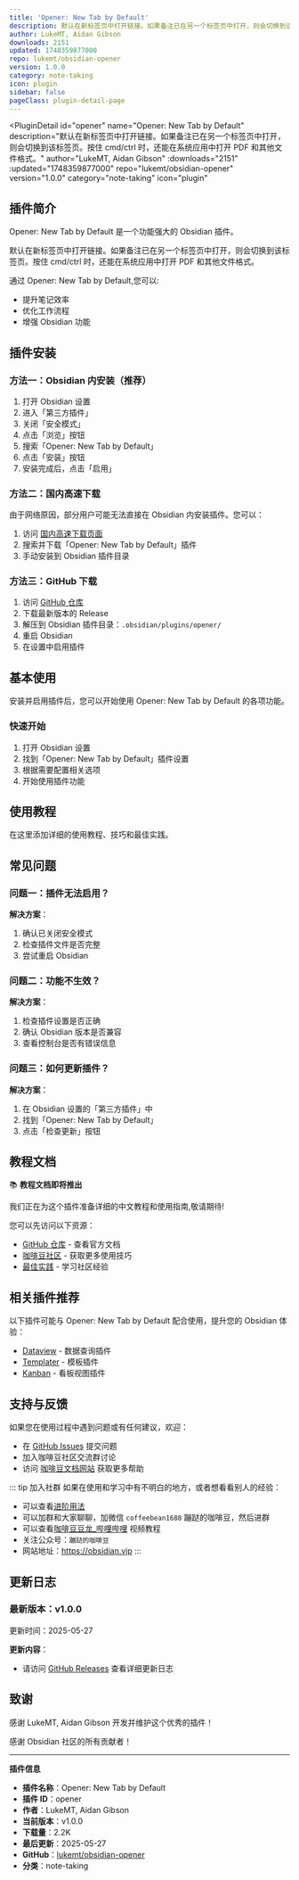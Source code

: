 ```yaml
---
title: 'Opener: New Tab by Default'
description: 默认在新标签页中打开链接。如果备注已在另一个标签页中打开，则会切换到该标签页。按住 cmd/ctrl 时，还能在系统应用中打开 PDF 和其他文件格式。
author: LukeMT, Aidan Gibson
downloads: 2151
updated: 1748359877000
repo: lukemt/obsidian-opener
version: 1.0.0
category: note-taking
icon: plugin
sidebar: false
pageClass: plugin-detail-page
---
```


<PluginDetail
  id="opener"
  name="Opener: New Tab by Default"
  description="默认在新标签页中打开链接。如果备注已在另一个标签页中打开，则会切换到该标签页。按住 cmd/ctrl 时，还能在系统应用中打开 PDF 和其他文件格式。"
  author="LukeMT, Aidan Gibson"
  :downloads="2151"
  :updated="1748359877000"
  repo="lukemt/obsidian-opener"
  version="1.0.0"
  category="note-taking"
  icon="plugin"
>

<!-- AUTO_GENERATED_START -->
## 插件简介

Opener: New Tab by Default 是一个功能强大的 Obsidian 插件。

默认在新标签页中打开链接。如果备注已在另一个标签页中打开，则会切换到该标签页。按住 cmd/ctrl 时，还能在系统应用中打开 PDF 和其他文件格式。

通过 Opener: New Tab by Default,您可以:

- 提升笔记效率
- 优化工作流程
- 增强 Obsidian 功能

<!-- AUTO_GENERATED_END -->

<!-- AUTO_GENERATED_START -->
## 插件安装

### 方法一：Obsidian 内安装（推荐）

1. 打开 Obsidian 设置
2. 进入「第三方插件」
3. 关闭「安全模式」
4. 点击「浏览」按钮
5. 搜索「Opener: New Tab by Default」
6. 点击「安装」按钮
7. 安装完成后，点击「启用」

### 方法二：国内高速下载

由于网络原因，部分用户可能无法直接在 Obsidian 内安装插件。您可以：

1. 访问 [国内高速下载页面](/zh/documentation/obsidian-plugins-download.html)
2. 搜索并下载「Opener: New Tab by Default」插件
3. 手动安装到 Obsidian 插件目录

### 方法三：GitHub 下载

1. 访问 [GitHub 仓库](https://github.com/lukemt/obsidian-opener)
2. 下载最新版本的 Release
3. 解压到 Obsidian 插件目录：`.obsidian/plugins/opener/`
4. 重启 Obsidian
5. 在设置中启用插件

## 基本使用

安装并启用插件后，您可以开始使用 Opener: New Tab by Default 的各项功能。

### 快速开始

1. 打开 Obsidian 设置
2. 找到「Opener: New Tab by Default」插件设置
3. 根据需要配置相关选项
4. 开始使用插件功能

<!-- AUTO_GENERATED_END -->

<!-- CUSTOM_CONTENT_START:tutorial -->
## 使用教程

在这里添加详细的使用教程、技巧和最佳实践。

<!-- CUSTOM_CONTENT_END:tutorial -->

<!-- SHARED_CONTENT_START -->
## 常见问题

### 问题一：插件无法启用？

**解决方案**：
1. 确认已关闭安全模式
2. 检查插件文件是否完整
3. 尝试重启 Obsidian

### 问题二：功能不生效？

**解决方案**：
1. 检查插件设置是否正确
2. 确认 Obsidian 版本是否兼容
3. 查看控制台是否有错误信息

### 问题三：如何更新插件？

**解决方案**：
1. 在 Obsidian 设置的「第三方插件」中
2. 找到「Opener: New Tab by Default」
3. 点击「检查更新」按钮

## 教程文档

📚 **教程文档即将推出**

我们正在为这个插件准备详细的中文教程和使用指南,敬请期待!

您可以先访问以下资源：
- [GitHub 仓库](https://github.com/lukemt/obsidian-opener) - 查看官方文档
- [咖啡豆社区](/zh/bases/) - 获取更多使用技巧
- [最佳实践](/zh/best-practices/) - 学习社区经验

## 相关插件推荐

以下插件可能与 Opener: New Tab by Default 配合使用，提升您的 Obsidian 体验：

- [Dataview](/zh/plugins/dataview.html) - 数据查询插件
- [Templater](/zh/plugins/templater-obsidian.html) - 模板插件
- [Kanban](/zh/plugins/obsidian-kanban.html) - 看板视图插件

## 支持与反馈

如果您在使用过程中遇到问题或有任何建议，欢迎：

- 在 [GitHub Issues](https://github.com/lukemt/obsidian-opener/issues) 提交问题
- 加入咖啡豆社区交流群讨论
- 访问 [咖啡豆文档网站](https://obsidian.vip) 获取更多帮助

::: tip 加入社群
如果在使用和学习中有不明白的地方，或者想看看别人的经验：
- 可以查看[进阶用法](/zh/advanced)
- 可以加群和大家聊聊，加微信 `coffeebean1688` 蹦跶的咖啡豆，然后进群
- 可以查看[咖啡豆豆龙_哔哩哔哩](https://space.bilibili.com/618777356) 视频教程
- 关注公众号：`蹦跶的咖啡豆`
- 网站地址：https://obsidian.vip
:::
<!-- SHARED_CONTENT_END -->

<!-- AUTO_GENERATED_START -->
## 更新日志

### 最新版本：v1.0.0

更新时间：2025-05-27

**更新内容**：
- 请访问 [GitHub Releases](https://github.com/lukemt/obsidian-opener/releases) 查看详细更新日志

## 致谢

感谢 LukeMT, Aidan Gibson 开发并维护这个优秀的插件！

感谢 Obsidian 社区的所有贡献者！

---

**插件信息**
- **插件名称**：Opener: New Tab by Default
- **插件 ID**：opener
- **作者**：LukeMT, Aidan Gibson
- **当前版本**：v1.0.0
- **下载量**：2.2K
- **最后更新**：2025-05-27
- **GitHub**：[lukemt/obsidian-opener](https://github.com/lukemt/obsidian-opener)
- **分类**：note-taking
<!-- AUTO_GENERATED_END -->

</PluginDetail>

